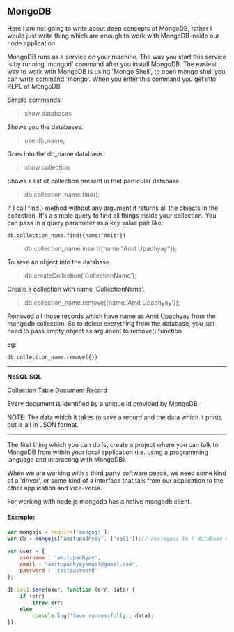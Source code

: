 ## MongoDB

Here I am not going to write about deep concepts of MongoDB, rather I would just write thing which are enough to work with MongoDB inside our node application.

MongoDB runs as a service on your machine. The way you start this service is by running 'mongod' command after you install MongoDB. The easiest way to work with MongoDB is using 'Mongo Shell', to open mongo shell you can write command 'mongo'. When you enter this command you get into REPL of MongoDB.

Simple commands:

> show databases

Shows you the databases.

> use db_name;

Goes into the db_name database.

> show collection

Shows a list of collection present in that particular database.

> db.collection_name.find();

If I call find() method without any argument it returns all the objects in the collection.
It's a simple query to find all things inside your collection. You can pass in a query parameter as a key value pair like:

`db.collection_name.find({name:"Amit"})`

> db.collection_name.insert({name:"Amit Upadhyay"});

To save an object into the database.

> db.createCollection('CollectionName');

Create a collection with name 'CollectionName'.

> db.collection_name.remove({name:'Amit Upadhyay'});

Removed all those records which have name as Amit Upadhyay from the mongodb collection. So to delete everything from the database, you just need to pass empty object as argument to remove() function 

eg:

`db.collection_name.remove({})`

------------------------------

**NoSQL  SQL**

Collection          Table
Document            Record

Every document is identified by a unique id provided by MongoDB.

NOTE: The data which it takes to save a record and the data which it prints out is all in JSON format.

------------------

The first thing which you can do is, create a project where you can talk to MongoDB from within your local application (i.e. using a programming language and interacting with MongoDB).

When we are working with a third party software peace, we need some kind of a 'driver', or some kind of a interface that talk from our application to the other application and vice-versa.

For working with node.js mongodb has a native mongodb client.

#### Example:

```js
var mongojs = require('mongojs');
var db = mongojs('amitupadhyay', ['col1']);// analogous to ('database name', ['collection1', 'collection2'...]);

var user = {
    username : 'amitupadhyay',
    email : 'amitupadhyayemail@gmail.com',
    password : 'testpassword'
};

db.col1.save(user, function (err, data) {
    if (err)
        throw err;
    else
        console.log('Save successfully', data);
});
```
